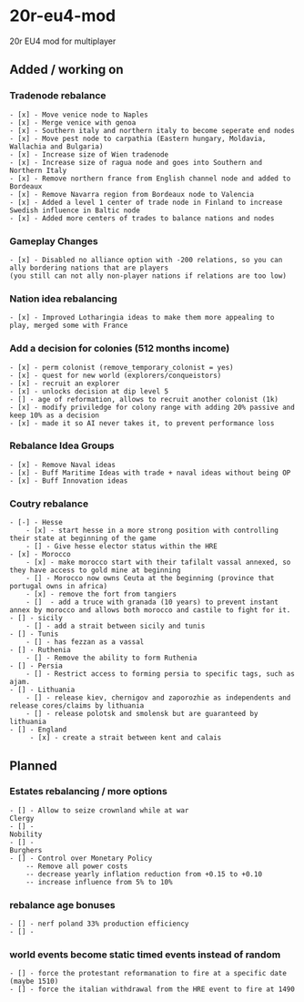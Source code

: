 # 20r-eu4-mod
20r EU4 mod for multiplayer



## Added / working on
### Tradenode rebalance
    - [x] - Move venice node to Naples
    - [x] - Merge venice with genoa
    - [x] - Southern italy and northern italy to become seperate end nodes
    - [x] - Move pest node to carpathia (Eastern hungary, Moldavia, Wallachia and Bulgaria)
    - [x] - Increase size of Wien tradenode
    - [x] - Increase size of ragua node and goes into Southern and Northern Italy
    - [x] - Remove northern france from English channel node and added to Bordeaux
    - [x] - Remove Navarra region from Bordeaux node to Valencia
    - [x] - Added a level 1 center of trade node in Finland to increase Swedish influence in Baltic node
    - [x] - Added more centers of trades to balance nations and nodes

### Gameplay Changes
    - [x] - Disabled no alliance option with -200 relations, so you can ally bordering nations that are players 
    (you still can not ally non-player nations if relations are too low) 

### Nation idea rebalancing
    - [x] - Improved Lotharingia ideas to make them more appealing to play, merged some with France


###  Add a decision for colonies (512 months income)
    - [x] - perm colonist (remove_temporary_colonist = yes)
    - [x] - quest for new world (explorers/conqueistors)
    - [x] - recruit an explorer
    - [x] - unlocks decision at dip level 5
    - [] - age of reformation, allows to recruit another colonist (1k)
    - [x] - modify priviledge for colony range with adding 20% passive and keep 10% as a decision
    - [x] - made it so AI never takes it, to prevent performance loss

###  Rebalance Idea Groups
    - [x] - Remove Naval ideas
    - [x] - Buff Maritime Ideas with trade + naval ideas without being OP
    - [x] - Buff Innovation ideas

### Coutry rebalance
    - [-] - Hesse
        - [x] - start hesse in a more strong position with controlling their state at beginning of the game
        - [] - Give hesse elector status within the HRE
    - [x] - Morocco
        - [x] - make morocco start with their tafilalt vassal annexed, so they have access to gold mine at beginning
        - [] - Morocco now owns Ceuta at the beginning (province that portugal owns in africa)
        - [x] - remove the fort from tangiers
        - []  - add a truce with granada (10 years) to prevent instant annex by morocco and allows both morocco and castile to fight for it.
    - [] - sicily
        - [] - add a strait between sicily and tunis
    - [] - Tunis
        - [] - has fezzan as a vassal
    - [] - Ruthenia
        - [] - Remove the ability to form Ruthenia
    - [] - Persia
        - [] - Restrict access to forming persia to specific tags, such as ajam.
    - [] - Lithuania
        - [] - release kiev, chernigov and zaporozhie as independents and release cores/claims by lithuania
        - [] - release polotsk and smolensk but are guaranteed by lithuania
    - [] - England
         - [x] - create a strait between kent and calais
    


## Planned
### Estates rebalancing / more options
    - [] - Allow to seize crownland while at war
    Clergy
    - [] - 
    Nobility
    - [] - 
    Burghers
    - [] - Control over Monetary Policy
        -- Remove all power costs
        -- decrease yearly inflation reduction from +0.15 to +0.10
        -- increase influence from 5% to 10%

### rebalance age bonuses
    - [] - nerf poland 33% production efficiency
    - [] - 

### world events become static timed events instead of random
    - [] - force the protestant reformanation to fire at a specific date (maybe 1510)
    - [] - force the italian withdrawal from the HRE event to fire at 1490

